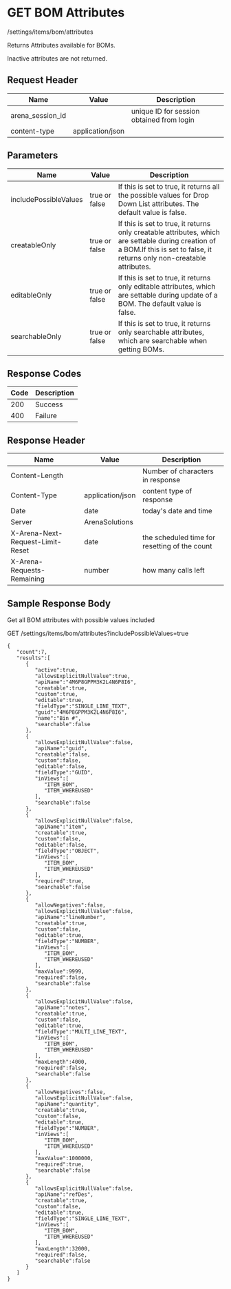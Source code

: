 # GET BOM Attributes
/settings/items/bom/attributes

Returns    Attributes available for BOMs. 

Inactive attributes are not returned.

## Request Header

| Name  | Value  | Description  |
|  --- |  --- |  --- | 
| arena_session_id  |   | unique ID for session obtained from login  |
| content-type  | application/json  |   |

## Parameters

| Name  | Value  | Description  |
|  --- |  --- |  --- | 
| includePossibleValues  | true or false  | If this is set to true, it returns all the possible values for Drop Down List attributes. The default value is false.  |
| creatableOnly  | true or false  | If this is set to true, it returns only creatable attributes, which are settable during creation of a BOM.If this is set to false, it returns only non-creatable attributes.<br>   |
| editableOnly  | true or false  | If this is set to true, it returns only editable attributes, which are settable during update of a BOM. The default value is false.  |
| searchableOnly  | true or false  | If this is set to true, it returns only searchable attributes, which are searchable when getting BOMs.  |

## Response Codes

| Code  | Description  |
|  --- |  --- | 
| 200  | Success  |
| 400  | Failure  |

## Response Header

| Name  | Value  | Description  |
|  --- |  --- |  --- | 
| Content-Length  |   | Number of characters in response  |
| Content-Type  | application/json  | content type of response  |
| Date  | date  | today's date and time  |
| Server  | ArenaSolutions  |   |
| X-Arena-Next-Request-Limit-Reset   | date  | the scheduled time for resetting of the count  |
| X-Arena-Requests-Remaining   | number  | how many calls left  |

## Sample Response Body
Get all BOM attributes with possible values included

GET /settings/items/bom/attributes?includePossibleValues=true

```
{
   "count":7,
   "results":[
      {
         "active":true,
         "allowsExplicitNullValue":true,
         "apiName":"4M6P8GPPM3K2L4N6P8I6",
         "creatable":true,
         "custom":true,
         "editable":true,
         "fieldType":"SINGLE_LINE_TEXT",
         "guid":"4M6P8GPPM3K2L4N6P8I6",
         "name":"Bin #",
         "searchable":false
      },
      {
         "allowsExplicitNullValue":false,
         "apiName":"guid",
         "creatable":false,
         "custom":false,
         "editable":false,
         "fieldType":"GUID",
         "inViews":[
            "ITEM_BOM",
            "ITEM_WHEREUSED"
         ],
         "searchable":false
      },
      {
         "allowsExplicitNullValue":false,
         "apiName":"item",
         "creatable":true,
         "custom":false,
         "editable":false,
         "fieldType":"OBJECT",
         "inViews":[
            "ITEM_BOM",
            "ITEM_WHEREUSED"
         ],
         "required":true,
         "searchable":false
      },
      {
         "allowNegatives":false,
         "allowsExplicitNullValue":false,
         "apiName":"lineNumber",
         "creatable":true,
         "custom":false,
         "editable":true,
         "fieldType":"NUMBER",
         "inViews":[
            "ITEM_BOM",
            "ITEM_WHEREUSED"
         ],
         "maxValue":9999,
         "required":false,
         "searchable":false
      },
      {
         "allowsExplicitNullValue":false,
         "apiName":"notes",
         "creatable":true,
         "custom":false,
         "editable":true,
         "fieldType":"MULTI_LINE_TEXT",
         "inViews":[
            "ITEM_BOM",
            "ITEM_WHEREUSED"
         ],
         "maxLength":4000,
         "required":false,
         "searchable":false
      },
      {
         "allowNegatives":false,
         "allowsExplicitNullValue":false,
         "apiName":"quantity",
         "creatable":true,
         "custom":false,
         "editable":true,
         "fieldType":"NUMBER",
         "inViews":[
            "ITEM_BOM",
            "ITEM_WHEREUSED"
         ],
         "maxValue":1000000,
         "required":true,
         "searchable":false
      },
      {
         "allowsExplicitNullValue":false,
         "apiName":"refDes",
         "creatable":true,
         "custom":false,
         "editable":true,
         "fieldType":"SINGLE_LINE_TEXT",
         "inViews":[
            "ITEM_BOM",
            "ITEM_WHEREUSED"
         ],
         "maxLength":32000,
         "required":false,
         "searchable":false
      }
   ]
}
```
